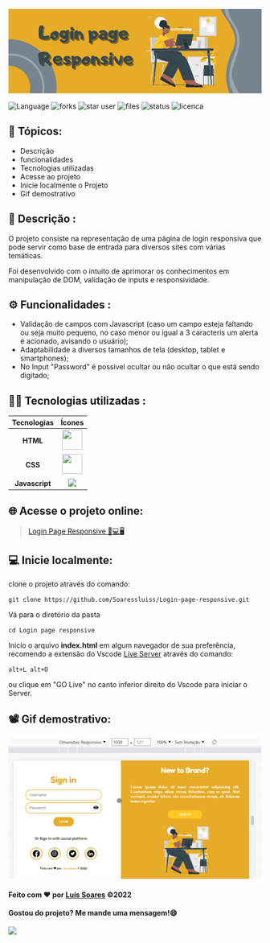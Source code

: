 <div>

![header](/assets/image/header%20login%20page%20responsive.png)

</div>
<div>

![Language](https://img.shields.io/github/languages/count/Soaressluiss/login-page-responsive?flat-square&logo=appveyor&color=orange)
![forks](https://img.shields.io/github/forks/soaressluiss/Login-page-responsive?style=flat-square&logo=appveyor)
![star user](https://img.shields.io/github/stars/soaressluiss/login-page-responsive?flat-square&logo=appveyor&color=yellow)
![files](https://img.shields.io/github/directory-file-count/soaressluiss/login-page-responsive?flat-square&logo=appveyor&color=blue)
![status](https://img.shields.io/static/v1?label=STATUS&message=CONCLUIDO&color=GREEN&flat-square&logo=appveyor)
![licenca](https://img.shields.io/static/v1?label=License&message=MIT&color=green&flat-square&logo=appveyor)

</div>


## 🔢 Tópicos:

- Descrição
- funcionalidades
- Tecnologias utilizadas
- Acesse ao projeto
- Inicie localmente o Projeto
- Gif demostrativo


## 📃 Descrição :

O projeto consiste na representação de uma página de login responsiva que pode servir como base de entrada para diversos sites com várias temáticas.

Foi desenvolvido com o intuito de aprimorar os conhecimentos em manipulação de DOM, validação de inputs e responsividade.

## ⚙ Funcionalidades :

- Validação de campos com Javascript (caso um campo esteja faltando ou seja muito pequeno, no caso menor ou igual a 3 caracteris um alerta é acionado, avisando o usuário);
- Adaptabilidade a diversos tamanhos de tela (desktop, tablet e smartphones);
- No Input "Password" é possivel ocultar ou não ocultar o que está sendo digitado;


## 👨‍💻 Tecnologias utilizadas :

 Tecnologias |  Ícones
:---------: | :--------:
**HTML**    | <img  src="https://cdn.jsdelivr.net/gh/devicons/devicon/icons/html5/html5-original-wordmark.svg" height="40" width="40" />
**CSS**     |  <img src="https://cdn.jsdelivr.net/gh/devicons/devicon/icons/css3/css3-original-wordmark.svg" height="40" width="40" />
**Javascript** | <img src="https://cdn.jsdelivr.net/gh/devicons/devicon/icons/javascript/javascript-plain.svg" height="33px"/>
          


## 🌐 Acesse o projeto online:

>[Login Page Responsive 📱💻🖥](https://login-page-responsive.vercel.app/)

## 💻 Inicie localmente:

clone o projeto através do comando:

```
git clone https://github.com/Soaressluiss/Login-page-responsive.git
```

Vá para o diretório da pasta 

```
cd Login page responsive
```

Inicío o arquivo **index.html** em algum navegador de sua preferência, recomendo a extensão do Vscode <a href="https://marketplace.visualstudio.com/items?itemName=ritwickdey.LiveServer" target="_blank" > Live Server</a> através do comando:


```
alt+L alt+O 
```
ou clique em "GO Live" no canto inferior direito do Vscode para iniciar o Server.

## 📽 Gif demostrativo:
![animation](/assets/image/anima%C3%A7%C3%A3o%20Login%20page%20responsive.gif)

#### Feito com ❤ por [Luís Soares](https://github.com/Soaressluiss) ©2022

#### Gostou do projeto? Me mande uma mensagem!😄

<a href="https://www.linkedin.com/in/luis-soares-281589234/" target="_blank"><img src="https://img.shields.io/badge/-LinkedIn-%230077B5?style=for-the-badge&logo=linkedin&logoColor=white" target="_blank"></a>
